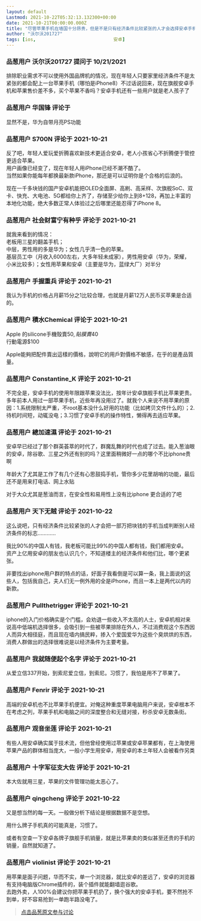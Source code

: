 ```yaml
---
layout: default
Lastmod: 2021-10-22T05:32:13.132300+00:00
date: 2021-10-21T00:00:00.000Z
title: "尽管苹果手机在墙国十分昂贵，但是不是只有经济条件比较紧张的人才会选择安卓手机？"
author: "沃尔沃201727"
tags: [ios,								安卓]
---
```



### 品葱用户 **沃尔沃201727** 提问于 10/21/2021
    
排除职业需求不可以使用外国品牌机的情况，现在年轻人只要家里经济条件不是太紧张的都会配上一台苹果手机（哪怕是iPhone8）不过话说回来，现在旗舰安卓手机和苹果售价差不多，买个苹果不香吗？安卓手机还有一些用户就是老人孩子了
    
                

### 品葱用户 **华国锋** 评论于 
        
显然不是，华为自带月亮PS功能
        
                

### 品葱用户 **S700N** 评论于 2021-10-21
        
反了吧，年轻人爱玩爱折腾喜欢新技术更适合安卓，老人小孩省心不折腾便于管控更适合苹果。  
用户画像已经变了，现在年轻人用iPhone已经不潮不酷了。  
当然如果你能每年都换最新款iPhone，那还是可以证明你是个合格的后浪的。  
  
现在一千多块钱的国产安卓机能把OLED全面屏、高刷、高采样、次旗舰SoC、双卡、快充、大电池、5G都给你上齐了，存储至少给你上到8+128，再加上丰富的本地化功能，绝大多数正常人体验过之后哪里还能忍得了iPhone 8。
        
                

### 品葱用户 **社会财富宁有种乎** 评论于 2021-10-21
        
就我来看到的情况：  
老板用三星的翻盖手机；  
中层，男性用的多是华为；女性几乎清一色的苹果。  
基层员工中（月收入6000左右，大多年轻未成家），男性用安卓（华为，荣耀，小米比较多）；女性用苹果和安卓（主要是华为，蓝绿大厂）对半分
        
                

### 品葱用户 **手握重兵** 评论于 2021-10-21
        
我认为手机的价格占月薪15分之1比较合理，也就是月薪12万人民币买苹果是合适的。
        
                

### 品葱用户 **積水Chemical** 评论于 2021-10-21
        
Apple 的silicone手機殼賣$50, 貼膜賣$40  
行動電源$100  
  
Apple能夠把配件賣出這樣的價格，說明它的用戶對價格不敏感，在乎的是產品質量。
        
                

### 品葱用户 **Constantine_K** 评论于 2021-10-21
        
不完全是，安卓手机的使用年限跟苹果没法比，按年计安卓旗舰手机比苹果更贵。  
多年前本人用过一部苹果手机，近些年再没用过了。就我个人来说不用苹果的原因：1.系统限制太严重，不root基本没什么好用的功能（比如拷贝文件什么的）；2.待机时间短，动辄没电；3.习惯了安卓手机的操作特性，懒得再去适应苹果。
        
                

### 品葱用户 **總加速濕** 评论于 2021-10-21
        
安卓早已经过了那个群英荟萃的时代了，群魔乱舞的时代也成了过去。能入葱油眼的安卓，除谷歌、三星之外还有别的吗？这里面稍微好一点的哪个不比iphone贵啊  
  
年龄大了尤其是工作了有几个还有心思鼓捣手机，管你多少花里胡哨的功能，最后还不是用来打电话、网上水贴  
  
对于大众尤其是葱油而言，在安全性和易用性上没有比iphone 更合适的了吧
        
                

### 品葱用户 **天下无贼** 评论于 2021-10-22
        
这么说吧，只有经济条件比较紧张的人才会把一部万把块钱的手机当成判断别人经济条件的标志…………  
  
我比90%的中国人有钱，我老板可能比99%的中国人都有钱，我们都用安卓。  
资产上亿用安卓的朋友也认识几个，不知道楼主的经济条件和他们比，哪个更紧张。  
  
非要找出iphone用户群的特点的话，好面子我看倒是可以算一条，我上面说的这些人，包括我自己，夫人们无一例外用的全是iPhone，而且一本上是两代以内的新款。
        
                

### 品葱用户 **Pullthetrigger** 评论于 2021-10-21
        
iphone的入门价格确实是个门槛，会劝退一些收入不太高的人士，安卓机相对来说高中低端机选择很多，会吸引到一些被苹果排除在外人，不过消费观这个东西因人而异大相径庭，而且现在墙内搞民粹，掺入个爱国爱华为这些个臭烘烘的东西，消费人群做出的选择很难说是以经济条件为主要考量。
        
                

### 品葱用户 **我就随便起个名字** 评论于 2021-10-21
        
从爱立信337开始，到索尼爱立信，到索尼。习惯了，我怕是用不了苹果了。
        
                

### 品葱用户 **Fenrir** 评论于 2021-10-21
        
高端的安卓机也不比苹果手机便宜。对俺这种重度苹果电脑用户来说，安卓根本不在考虑之列，苹果手机和电脑之间的深度整合和无缝对接，秒杀安卓无数条街。
        
                

### 品葱用户 **观音坐莲** 评论于 2021-10-21
        
有些人用安卓确实属于技术流，但他曾经使用过苹果或安卓苹果都有，在上海使用苹果产品的群体相当庞大，一般小学生用安卓，用安卓的本土年轻人会被看作另类
        
                

### 品葱用户 **十字军征支大佐** 评论于 2021-10-21
        
本大佐就用三星，苹果的文件管理功能太恶心了。
        
                

### 品葱用户 **qingcheng** 评论于 2021-10-22
        
又是想当然的每一天。一般做分析下结论是根据数据不是空想。  
  
用什么牌子手机真的可能真是，习惯了。  
  
或者有空查一下安卓各牌子旗舰手机销量，就是比苹果卖的类似甚至还贵的手机的销量，自然就知道了。
        
                

### 品葱用户 **violinist** 评论于 2021-10-21
        
用苹果是面子问题，华而不实，单一个浏览器，就比安卓的差远了，安卓的浏览器有支持电脑版Chrome插件的，装个插件就能翻墙逛谷歌。  
去跑外卖，人100%会建议你把苹果手机扔了，换个强大的安卓手机，要不然抢不到单，好不容易抢到一单跑半路没电了。
        
                





> [点击品葱原文参与讨论](https://pincong.rocks/question/42583)

